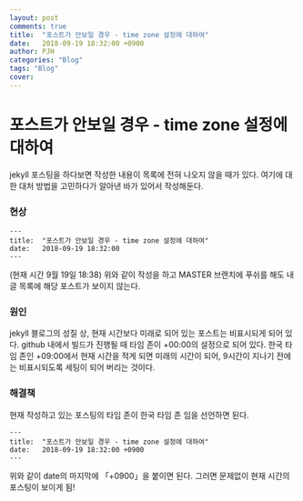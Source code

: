 ```yaml
---
layout: post
comments: true
title:  "포스트가 안보일 경우 - time zone 설정에 대하여"
date:   2018-09-19 18:32:00 +0900
author: PJH
categories: "Blog"
tags: "Blog"
cover:
---
```


<h1>
포스트가 안보일 경우 - time zone 설정에 대하여
</h1>

jekyll 포스팅을 하다보면 작성한 내용이 목록에 전혀 나오지 않을 때가 있다.
여기에 대한 대처 방법을 고민하다가 알아낸 바가 있어서 작성해둔다.

<h3>
현상
</h3>

```
---
title:  "포스트가 안보일 경우 - time zone 설정에 대하여"
date:   2018-09-19 18:32:00
---
```
(현재 시간 9월 19일 18:38)
위와 같이 작성을 하고 MASTER 브랜치에 푸쉬를 해도 내 글 목록에 해당 포스트가 보이지 않는다.

<h3>
원인
</h3>

jekyll 블로그의 성질 상, 현재 시간보다 미래로 되어 있는 포스트는 비표시되게 되어 있다.
github 내에서 빌드가 진행될 때 타임 존이 +00:00의 설정으로 되어 있다.
한국 타임 존인 +09:00에서 현재 시간을 적게 되면 미래의 시간이 되어, 9시간이 지나기 전에는 비표시되도록 세팅이 되어 버리는 것이다.

<h3>
해결책
</h3>

현재 작성하고 있는 포스팅의 타임 존이 한국 타임 존 임을 선언하면 된다.

```
---
title:  "포스트가 안보일 경우 - time zone 설정에 대하여"
date:   2018-09-19 18:32:00 +0900
---
```

위와 같이 date의 마지막에 「+0900」을 붙이면 된다.
그러면 문제없이 현재 시간의 포스팅이 보이게 됨!

